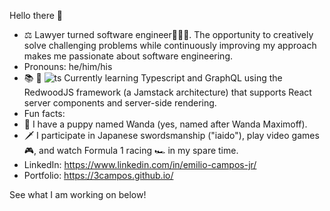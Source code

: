Hello there 👋

- ⚖️ Lawyer turned software engineer👨🏻‍💻. The opportunity to creatively solve challenging problems while continuously improving my approach makes me passionate about software engineering.
- Pronouns: he/him/his
- 📚 🚧 ![ts](https://badgen.net/badge/-/TypeScript?icon=typescript&label&labelColor=blue&color=555555)
Currently learning Typescript and GraphQL using the RedwoodJS framework (a Jamstack architecture) that supports React server components and server-side rendering.
-  Fun facts: 
  - 🐶 I have a puppy named Wanda (yes, named after Wanda Maximoff).
  - 🗡 I participate in Japanese swordsmanship ("iaido"), play video games 🎮, and watch Formula 1 racing 🏎️ in my spare time.
- LinkedIn: https://www.linkedin.com/in/emilio-campos-jr/
- Portfolio: https://3campos.github.io/

See what I am working on below!
